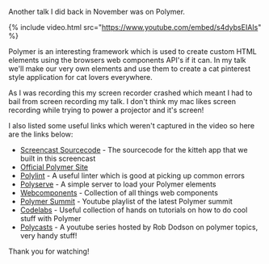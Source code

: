 Another talk I did back in November was on Polymer.

{% include video.html src="https://www.youtube.com/embed/s4dybsEIAIs" %}

Polymer is an interesting framework which is used to create custom HTML elements using the browsers web components API's if it can. In my talk we'll make our very own elements and use them to create a cat pinterest style application for cat lovers everywhere.

As I was recording this my screen recorder crashed which meant I had to bail from screen recording my talk. I don't think my mac likes screen recording while trying to power a projector and it's screen!

I also listed some useful links which weren't captured in the video so here are the links below:

- [Screencast Sourcecode](https://github.com/studioromeo/kitteh-components) - The sourcecode for the kitteh app that we built in this screencast
- [Official Polymer Site](https://www.polymer-project.org/1.0/)
- [Polylint](https://github.com/PolymerLabs/polylint) - A useful linter which is good at picking up common errors
- [Polyserve](https://github.com/PolymerLabs/polyserve) - A simple server to load your Polymer elements
- [Webcomponents](https://webcomponents.org/) - Collection of all things web components
- [Polymer Summit](https://www.youtube.com/playlist?list=PLNYkxOF6rcICdISJclfQhj2S8QZGjXV8J) - Youtube playlist of the latest Polymer summit
- [Codelabs](https://codelabs.developers.google.com/polymer-summit) - Useful collection of hands on tutorials on how to do cool stuff with Polymer
- [Polycasts](https://www.youtube.com/playlist?list=PLOU2XLYxmsII5c3Mgw6fNYCzaWrsM3sMN) - A youtube series hosted by Rob Dodson on polymer topics, very handy stuff!

Thank you for watching!
